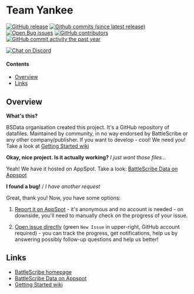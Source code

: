 Team Yankee
==================

[![GitHub release](https://img.shields.io/github/release/BSData/team-yankee.svg?style=flat-square)](https://github.com/BSData/team-yankee/releases/latest)
[![Github commits (since latest release)](https://img.shields.io/github/commits-since/BSData/team-yankee/latest.svg?style=flat-square)](https://github.com/BSData/team-yankee/releases)
[![Open Bug issues](https://img.shields.io/github/issues/BSData/team-yankee/bug.svg?style=flat-square&label=bugs)](https://github.com/BSData/team-yankee/issues?q=is%3Aissue+is%3Aopen+label%3Abug)
[![GitHub contributors](https://img.shields.io/github/contributors/BSData/team-yankee.svg?style=flat-square)](https://github.com/BSData/team-yankee/graphs/contributors)
[![GitHub commit activity the past year](https://img.shields.io/github/commit-activity/y/BSData/team-yankee.svg?style=flat-square)](https://github.com/BSData/team-yankee/pulse/monthly)

[![Chat on Discord](https://img.shields.io/discord/558412685981777922.svg?logo=discord&style=popout-square)](https://discord.gg/KqPVhds)

#### Contents ####

* [Overview][]
* [Links][]

## Overview ##
[Overview]: #overview

__What's this?__

BSData organisation created this project. It's a GitHub repository of datafiles.
Maintained by community, in no way endorsed by BattleScribe or any other company/publisher. If you want
to develop - cool! We need you! Take a look at [Getting Started wiki][]

__Okay, nice project. Is it actually working?__ _I just want those files..._

Yeah! We have it hosted on AppSpot. Take a look: [BattleScribe Data on Appspot][]

__I found a bug!__ / *I have another request*

Great, thank you! Now, you have some options:

1. [Report it on AppSpot][] - it's anonymous and no account is needed - on downside, you'll need to manually check on the progress of your issue.

2. [Open issue directly][] (green `New Issue` in upper-right, GitHub account required) - you can track the progress, get notifications, help us by answering possibly follow-up questions and help us better!

## Links ##
[Links]: #links

* [BattleScribe homepage][]
* [BattleScribe Data on Appspot][]
* [Getting Started wiki][]

[Report it on Appspot]: http://battlescribedata.appspot.com/#/repo/team-yankee
[Open Issue directly]: https://github.com/BSData/team-yankee/issues
[BattleScribe homepage]: http://www.battlescribe.net/
[BattleScribe Data on Appspot]: http://battlescribedata.appspot.com/#/repos
[Getting Started wiki]: https://github.com/BSData/catalogue-development/wiki/Getting-Started#contributing
